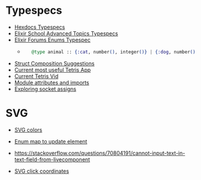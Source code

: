 # Typespecs

* [Hexdocs Typespecs](https://hexdocs.pm/elixir/1.13/typespecs.html)
* [Elixir School Advanced Topics Typespecs](https://elixirschool.com/en/lessons/advanced/typespec)
* [Elixir Forums Enums Typespec](https://elixirforum.com/t/union-type/35040)
    * ```elixir
         @type animal :: {:cat, number(), integer()} | {:dog, number(), integer()} | {:monkey, number(), integer(), integer()} | ...
       ```
* [Struct Composition Suggestions](https://elixirforum.com/t/a-sort-of-inheritance-for-struct/942/7)
* [Current most useful Tetris App](https://github.com/groxio-learning/tetris-ui/blob/86ef81c59900040885483bed844d8f5a8f453821/lib/tetrisui_web/live/tetris_live.ex)
* [Current Tetris Vid](https://www.youtube.com/watch?v=OJ6Q6YTSKqs&list=PLKBMoE8mCkXj9KTMNWYgvTFRyahT6PF2q&index=13)
* [Module attributes and imports](https://stackoverflow.com/questions/37713244/access-module-attributes-outside-the-module)
* [Exploring socket assigns](https://elixircasts.io/exploring-phoenix-assigns)

# SVG

* [SVG colors](https://docs.aspose.com/svg/net/drawing-basics/svg-color/)

* [Enum map to update element](https://stackoverflow.com/questions/66696409/how-to-replace-elements-in-an-array-in-elixir)
* https://stackoverflow.com/questions/70804191/cannot-input-text-in-text-field-from-livecomponent

* [SVG click coordinates](https://www.poeticoding.com/liveview-click-event-and-offsetx-offsety-coordinates/)